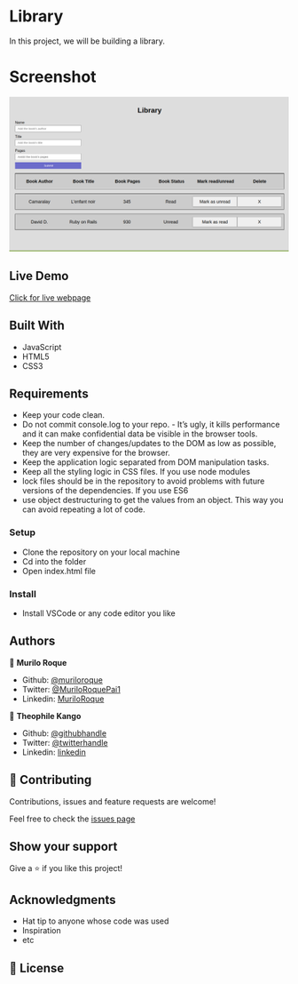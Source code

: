 # Library
In this project, we will be building a library.

# Screenshot

![Home page](images/library.png)

## Live Demo

[Click for live webpage](https://theophile-kango.github.io/library)

## Built With

- JavaScript
- HTML5 
- CSS3

## Requirements

- Keep your code clean.
- Do not commit console.log to your repo. - It’s ugly, it kills performance and it can make confidential data be visible in the browser tools.
- Keep the number of changes/updates to the DOM as low as possible, they are very expensive for the browser.
- Keep the application logic separated from DOM manipulation tasks.
- Keep all the styling logic in CSS files.
If you use node modules 
- lock files should be in the repository to avoid problems with future versions of the dependencies.
If you use ES6 
- use object destructuring to get the values from an object. This way you can avoid repeating a lot of code.

### Setup

- Clone the repository on your local machine
- Cd into the folder
- Open index.html file

### Install

- Install VSCode or any code editor you like

## Authors

👤 **Murilo Roque**

- Github: [@muriloroque](https://github.com/MuriloRoque)
- Twitter: [@MuriloRoquePai1](https://twitter.com/MuriloRoquePai1)
- Linkedin: [MuriloRoque](https://www.linkedin.com/in/murilo-roque-b1268741/)

👤 **Theophile Kango**

- Github: [@githubhandle](https://github.com/Theophile-Kango)
- Twitter: [@twitterhandle](https://twitter.com/Theophadh)
- Linkedin: [linkedin](https://www.linkedin.com/in/theophile-kango-b6b580194/)

## 🤝 Contributing

Contributions, issues and feature requests are welcome!

Feel free to check the [issues page](https://github.com/MuriloRoque/library/issues)
## Show your support

Give a ⭐️ if you like this project!

## Acknowledgments

- Hat tip to anyone whose code was used
- Inspiration
- etc

## 📝 License

